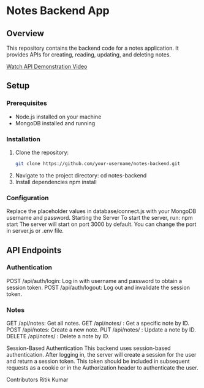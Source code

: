 # Notes Backend App

## Overview
This repository contains the backend code for a notes application. It provides APIs for creating, reading, updating, and deleting notes.

[Watch API Demonstration Video](file:///home/ritik360/Videos/Screencasts/notes-backend-app.webm)


## Setup

### Prerequisites
- Node.js installed on your machine
- MongoDB installed and running

### Installation
1. Clone the repository: 
   ```bash
   git clone https://github.com/your-username/notes-backend.git
2. Navigate to the project directory:
    cd notes-backend
3.  Install dependencies
       npm install
    
### Configuration
Replace the placeholder values in database/connect.js with your MongoDB username and password.
Starting the Server
To start the server, run:
   npm start
The server will start on port 3000 by default. You can change the port in server.js or .env file.

## API Endpoints

### Authentication
POST /api/auth/login: Log in with username and password to obtain a session token.
POST /api/auth/logout: Log out and invalidate the session token.

### Notes
GET /api/notes: Get all notes.
GET /api/notes/
: Get a specific note by ID.
POST /api/notes: Create a new note.
PUT /api/notes/
: Update a note by ID.
DELETE /api/notes/
: Delete a note by ID.


Session-Based Authentication
This backend uses session-based authentication. After logging in, the server will create a session for the user and return a session token. This token should be included in subsequent requests as a cookie or in the Authorization header to authenticate the user.

Contributors
Ritik Kumar


   




    
    
   
